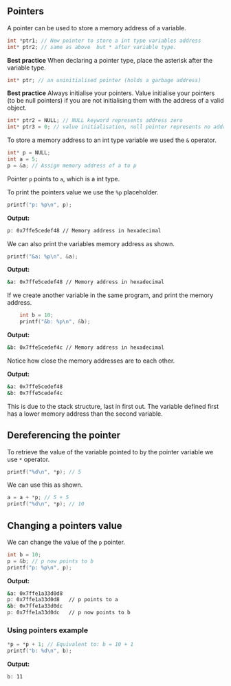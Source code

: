 ## Pointers

A pointer can be used to store a memory address of a variable.

```c
int *ptr1; // New pointer to store a int type variables address
int* ptr2; // same as above  but * after variable type.
```
**Best practice**
When declaring a pointer type, place the asterisk after the variable type.
```c
int* ptr; // an uninitialised pointer (holds a garbage address)
```

**Best practice**
Always initialise your pointers. Value initialise your pointers (to be null pointers) if you are not initialising them with the address of a valid object.

```c
int* ptr2 = NULL; // NULL keyword represents address zero
int* ptr3 = 0; // value initialisation, null pointer represents no address or zero
```

To store a memory address to an int type variable we used the `&` operator.

```c
int* p = NULL;
int a = 5;
p = &a; // Assign memory address of a to p
```

Pointer `p` points to `a`, which is a int type.

To print the pointers value we use the `%p` placeholder.

```c
printf("p: %p\n", p);
```

**Output:**
```bash
p: 0x7ffe5cedef48 // Memory address in hexadecimal
```

We can also print the variables memory address as shown.

```c
printf("&a: %p\n", &a);
```

**Output:**
```bash
&a: 0x7ffe5cedef48 // Memory address in hexadecimal
```

If we create another variable in the same program, and print the memory address.

```c
    int b = 10;
    printf("&b: %p\n", &b);
```

**Output:**
```bash
&b: 0x7ffe5cedef4c // Memory address in hexadecimal
```

Notice how close the memory addresses are to each other.

**Output:**
```bash
&a: 0x7ffe5cedef48
&b: 0x7ffe5cedef4c
```

This is due to the stack structure, last in first out. The variable defined first has a lower memory address than the second variable.

## Dereferencing the pointer

To retrieve the value of the variable pointed to by the pointer variable we use `*` operator.

```c
printf("%d\n", *p); // 5
```

We can use this as shown.

```c
a = a + *p; // 5 + 5
printf("%d\n", *p); // 10
```

## Changing a pointers value
We can change the value of the `p` pointer.

```c
int b = 10;
p = &b; // p now points to b
printf("p: %p\n", p);
```

**Output:**
```bash
&a: 0x7ffe1a33d0d8
p: 0x7ffe1a33d0d8   // p points to a
&b: 0x7ffe1a33d0dc
p: 0x7ffe1a33d0dc   // p now points to b
```

### Using pointers example

```c
*p = *p + 1; // Equivalent to: b = 10 + 1
printf("b: %d\n", b);
```

**Output:**
```bash
b: 11
```
